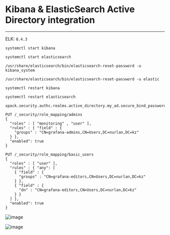 # Kibana & ElasticSearch Active Directory integration



-----------------------------------------------------------------
ELK: ```8.4.3```


```systemctl start kibana```


```systemctl start elasticsearch```


```/usr/share/elasticsearch/bin/elasticsearch-reset-password -u kibana_system```


```/usr/share/elasticsearch/bin/elasticsearch-reset-password -u elastic```


```systemctl restart kibana```


```systemctl restart elasticsearch```



```/usr/share/elasticsearch/bin/elasticsearch-keystore add  \
xpack.security.authc.realms.active_directory.my_ad.secure_bind_password
```


```
PUT /_security/role_mapping/admins
{
  "roles" : [ "monitoring" , "user" ],
  "rules" : { "field" : {
    "groups" : "CN=grafana-admins,CN=Users,DC=nurlan,DC=kz" 
  } },
  "enabled": true
}
```


```
PUT /_security/role_mapping/basic_users
{
  "roles" : [ "user" ],
  "rules" : { "any": [
    { "field" : {
      "groups" : "CN=grafana-editors,CN=Users,DC=nurlan,DC=kz" 
    } },
    { "field" : {
      "dn" : "CN=grafana-editors,CN=Users,DC=nurlan,DC=kz" 
    } }
  ] },
  "enabled": true
}
```

![image](https://github.com/Nurlan199206/elk/assets/22808731/f00e7056-c761-47da-ab0c-e4e68455c6df)


![image](https://github.com/Nurlan199206/elk/assets/22808731/0ed9f940-2545-4d22-a8d4-25e48e2eb9e1)

